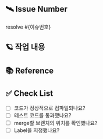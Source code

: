 ## 🛰️ Issue Number
resolve #{이슈번호}
## 🪐 작업 내용
 
## 📚 Reference
 
## ✅ Check List
- [ ] 코드가 정상적으로 컴파일되나요?
- [ ] 테스트 코드를 통과했나요?
- [ ] merge할 브랜치의 위치를 확인했나요?
- [ ] Label을 지정했나요?
